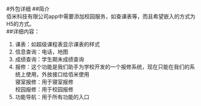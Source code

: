 #外包详细
##简介  
佰米科技有限公司app中需要添加校园服务，如查课表等，而且希望嵌入的方式为H5的方式。  
##详细内容：   
1. 课表：如超级课程表显示课表的样式
2. 信息查询：电话，地图
3. 成绩查询：学生期末成绩查询
4. 报修：这个功能是我们助手为学校开发的一个报修系统，现在只能在我们的系统上使用，外放接口给佰米使用  
   寝室报修：用于寝室报修  
   校园报修：用于校园报修  
5. 功能导航：用于所有功能的入口